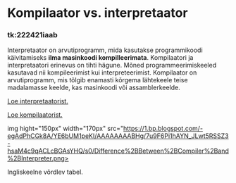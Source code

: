 <!DOCTYPE html>
<html>
<body>

<h1>Kompilaator vs. interpretaator</h1>

<h3>tk:222421iaab</h3>

</body>
</html>


   Interpretaator on arvutiprogramm, mida kasutakse programmikoodi käivitamiseks <b>ilma masinkoodi kompilleerimata</b>. Kompilaatori ja interpretaatori erinevus on tihti hägune. Mõned programmeerimiskeeled kasutavad nii kompileerimist kui interpreteerimist. Kompilaator on arvutiprogramm, mis tõlgib enamasti kõrgema lähtekeele teise madalamasse keelde, kas masinkoodi või assamblerkeelde.

<a href="https://en.wikipedia.org/wiki/Interpreter_(computing)"> Loe interpretaatorist.</a>

<a href="https://en.wikipedia.org/wiki/Compiler"> Loe kompilaatorist.</a>

img
hight="150px"
width="170px"
src="https://1.bp.blogspot.com/-egAdPhCGk8A/YE6bUM1peKI/AAAAAAAABHg/7u9F6Pi1hAYN_JLwt5RSSZ3-hsaM4c9qACLcBGAsYHQ/s0/Difference%2BBetween%2BCompiler%2Band%2BInterpreter.png> 

Ingliskeelne võrdlev tabel.


